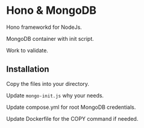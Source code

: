 # Hono & MongoDB

Hono frameworkd for NodeJs. 

MongoDB container with init script. 

Work to validate. 

## Installation 

Copy the files into your directory. 

Update `mongo-init.js` why your needs. 

Update compose.yml for root MongoDB credentials. 

Update Dockerfile for the COPY command if needed. 